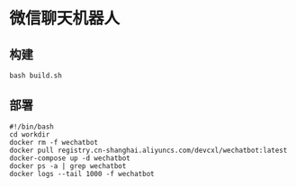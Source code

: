 # 微信聊天机器人

## 构建

`bash build.sh`

## 部署

```shell
#!/bin/bash
cd workdir
docker rm -f wechatbot
docker pull registry.cn-shanghai.aliyuncs.com/devcxl/wechatbot:latest
docker-compose up -d wechatbot
docker ps -a | grep wechatbot
docker logs --tail 1000 -f wechatbot
```
